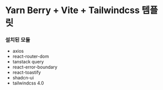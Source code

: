 # Yarn Berry + Vite + Tailwindcss 템플릿

### 설치된 모듈

- axios
- react-router-dom
- tanstack query
- react-error-boundary
- react-toastify
- shadcn-ui
- tailwindcss 4.0
